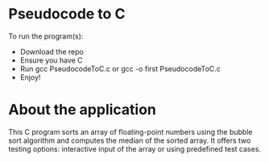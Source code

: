 # Pseudocode to C 
To run the program(s):
* Download the repo
* Ensure you have C 
* Run gcc PseudocodeToC.c or gcc -o first PseudocodeToC.c 
* Enjoy!

# About the application 
This C program sorts an array of floating-point numbers using the bubble sort algorithm and computes the median of the sorted array. 
It offers two testing options: interactive input of the array or using predefined test cases.

